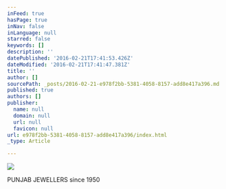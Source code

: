 ```yaml
---
inFeed: true
hasPage: true
inNav: false
inLanguage: null
starred: false
keywords: []
description: ''
datePublished: '2016-02-21T17:41:53.426Z'
dateModified: '2016-02-21T17:41:47.381Z'
title: ''
author: []
sourcePath: _posts/2016-02-21-e978f2bb-5381-4058-8157-add8e417a396.md
published: true
authors: []
publisher:
  name: null
  domain: null
  url: null
  favicon: null
url: e978f2bb-5381-4058-8157-add8e417a396/index.html
_type: Article

---
```

![](https://the-grid-user-content.s3-us-west-2.amazonaws.com/4e27d5a3-0f3a-4518-b988-1901c913bea9.jpg)

PUNJAB JEWELLERS since 1950